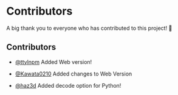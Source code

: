 # Contributors

A big thank you to everyone who has contributed to this project! 🎉

## Contributors

- [@ttylnpm](https://github.com/ttylnpm) Added Web version!

- [@Kawata0210](https://github.com/kawata0210) Added changes to Web Version

- [@haz3d](https://github.com/haz3d) Added decode option for Python!

